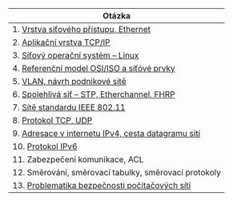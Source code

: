 | Otázka                                                            |
| ----------------------------------------------------------------- |
| 1. [Vrstva síťového přístupu, Ethernet](./OPS/L1.md)              |
| 2. [Aplikační vrstva TCP/IP](./OPS/L7.md)                         |
| 3. [Síťový operační systém – Linux](./OPS/Linux.md)               |
| 4. [Referenční model OSI/ISO a síťóvé prvky](./OPS/OSIISO.md)     |
| 5. [VLAN, návrh podnikové sítě](./OPS/VLAN.md)                    |
| 6. [Spolehlivá síť – STP, Etherchannel, FHRP](./OPS/STP.md)       |
| 7. [Sítě standardu IEEE 802.11](./OPS/WLAN.md)                    |
| 8. [Protokol TCP, UDP](./OPS/TCP.md)                              |
| 9. [Adresace v internetu IPv4, cesta datagramu sítí](./OPS/v4.md) |
| 10. [Protokol IPv6](./OPS/v6.md)                                  |
| 11. Zabezpečení komunikace, ACL                                   |
| 12. Směrování, směrovací tabulky, směrovací protokoly             |
| 13. [Problematika bezpečnosti počítačových sítí](./OPS/hacker.md) |
